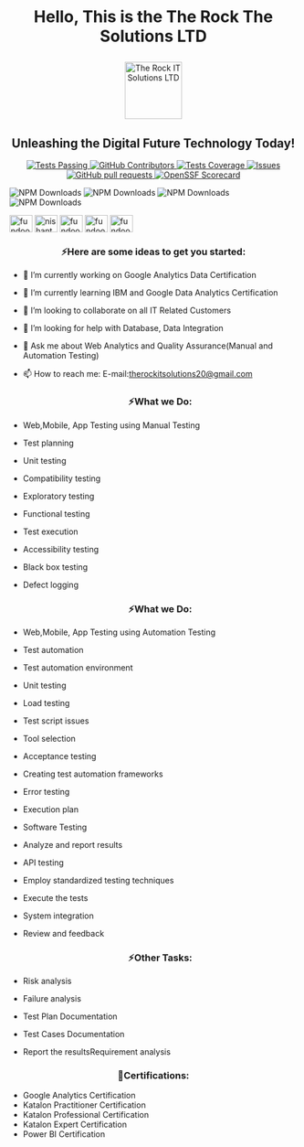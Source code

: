 <h1 align="center">Hello, This is the The Rock The Solutions LTD</p></h1>
<p align="center">
 <img width ="100px" src="https://github.com/Ramjan0487/PowerBI/blob/main/The%20ROCK%20IT%20%20SOLUTIONS%20Logo.png align="center" alt="The Rock IT Solutions LTD" />
 <h2 align="center">Unleashing the Digital Future Technology Today!</h2>
</p>
  <p align="center">
    <a href="https://github.com/Ramjan0487/github-readme-stats/actions">
      <img alt="Tests Passing" src="https://github.com/Ramjan0487/github-readme-stats/workflows/Test/badge.svg" />
    </a>
    <a href="https://github.com/Ramjan0487/github-readme-stats/graphs/contributors">
      <img alt="GitHub Contributors" src="https://img.shields.io/github/contributors/Ramjan0487/github-readme-stats" />
    </a>
    <a href="https://codecov.io/gh/Ramjan0487/github-readme-stats">
      <img alt="Tests Coverage" src="https://codecov.io/gh/Ramjan0487/github-readme-stats/branch/master/graph/badge.svg" />
    </a>
    <a href="https://github.com/Ramjan0487/github-readme-stats/issues">
      <img alt="Issues" src="https://img.shields.io/github/issues/Ramjan0487/github-readme-stats?color=0088ff" />
    </a>
    <a href="https://github.com/Ramjan0487/github-readme-stats/pulls">
      <img alt="GitHub pull requests" src="https://img.shields.io/github/issues-pr/Ramjan0487/github-readme-stats?color=0088ff" />
    </a>
    <a href="https://securityscorecards.dev/viewer/?uri=github.com/Ramjan0487/github-readme-stats">
      <img alt="OpenSSF Scorecard" src="https://api.securityscorecards.dev/projects/github.com/Ramjan0487/github-readme-stats/badge" />
    </a>
  </p>
  
![NPM Downloads](https://img.shields.io/chocolatey/dt/chocolatey)
![NPM Downloads](https://img.shields.io/chocolatey/dt/chocolatey)
![NPM Downloads](https://img.shields.io/conda/:variant/:channel/conda)
![NPM Downloads](https://img.shields.io/npm/:interval/react)

<img align="middle" src="https://raw.githubusercontent.com/rahuldkjain/github-profile-readme-generator/master/src/images/icons/Social/twitter.svg" alt="fundootesters" height="30" width="40" style="max-width: 100%;">
<img align="middle" src="https://raw.githubusercontent.com/rahuldkjain/github-profile-readme-generator/master/src/images/icons/Social/linked-in-alt.svg" alt="nishantgohel" height="30" width="40" style="max-width: 100%;">
<img align="middle" src="https://raw.githubusercontent.com/rahuldkjain/github-profile-readme-generator/master/src/images/icons/Social/facebook.svg" alt="fundootesters" height="30" width="40" style="max-width: 100%;">
<img align="middle" src="https://raw.githubusercontent.com/rahuldkjain/github-profile-readme-generator/master/src/images/icons/Social/instagram.svg" alt="fundootesters" height="30" width="40" style="max-width: 100%;">
<img align="middle" src="https://raw.githubusercontent.com/rahuldkjain/github-profile-readme-generator/master/src/images/icons/Social/youtube.svg" alt="fundootesters" height="30" width="40" style="max-width: 100%;">

<h3 align="center">⚡Here are some ideas to get you started:</h3></center>

- 🔭 I’m currently working on Google Analytics Data Certification
- 🌱 I’m currently learning IBM and Google Data Analytics Certification
- 👯 I’m looking to collaborate on all IT Related Customers
- 🤔 I’m looking for help with Database, Data Integration
- 💬 Ask me about Web Analytics and Quality Assurance(Manual and Automation Testing)
- 📫 How to reach me: E-mail:therockitsolutions20@gmail.com

  <h3 align="center">⚡What we Do:</h3></center>
- Web,Mobile, App Testing using Manual Testing
- Test planning
- Unit testing
- Compatibility testing
- Exploratory testing
- Functional testing
- Test execution
- Accessibility testing
- Black box testing
- Defect logging
  
  <h3 align="center">⚡What we Do:</h3></center>
- Web,Mobile, App Testing using Automation Testing
- Test automation
- Test automation environment
- Unit testing
- Load testing
- Test script issues
- Tool selection
- Acceptance testing
- Creating test automation frameworks
- Error testing
- Execution plan
- Software Testing
- Analyze and report results
- API testing
- Employ standardized testing techniques
- Execute the tests
- System integration
- Review and feedback

  <h3 align="center">⚡Other Tasks:</h3></center>
          
 - Risk analysis
 - Failure analysis
 - Test Plan Documentation
 - Test Cases Documentation
 - Report the resultsRequirement analysis
  
  <h3 align="center">👋Certifications:</h3></center>

 - Google Analytics Certification
 - Katalon Practitioner Certification
 - Katalon Professional Certification
 - Katalon Expert Certification
 - Power BI Certification

